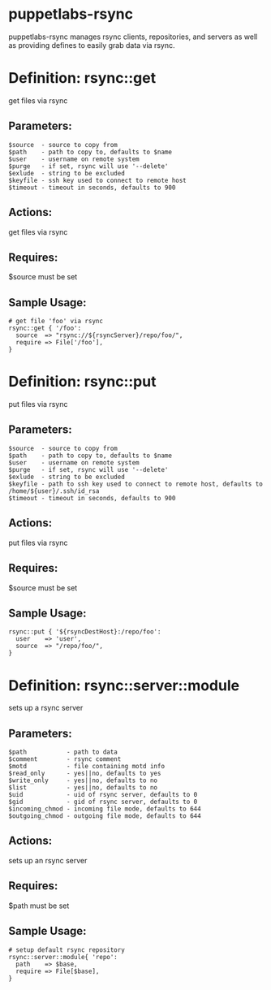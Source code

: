 # puppetlabs-rsync #

puppetlabs-rsync manages rsync clients, repositories, and servers as well as
providing defines to easily grab data via rsync.

# Definition: rsync::get #

get files via rsync

## Parameters: ##
    $source  - source to copy from
    $path    - path to copy to, defaults to $name
    $user    - username on remote system
    $purge   - if set, rsync will use '--delete'
    $exlude  - string to be excluded
    $keyfile - ssh key used to connect to remote host
    $timeout - timeout in seconds, defaults to 900

## Actions: ##
  get files via rsync

## Requires: ##
  $source must be set

## Sample Usage: ##
    # get file 'foo' via rsync
    rsync::get { '/foo':
      source  => "rsync://${rsyncServer}/repo/foo/",
      require => File['/foo'],
    }

# Definition: rsync::put #

put files via rsync

## Parameters: ##
    $source  - source to copy from
    $path    - path to copy to, defaults to $name
    $user    - username on remote system
    $purge   - if set, rsync will use '--delete'
    $exlude  - string to be excluded
    $keyfile - path to ssh key used to connect to remote host, defaults to /home/${user}/.ssh/id_rsa
    $timeout - timeout in seconds, defaults to 900

## Actions: ##
  put files via rsync

## Requires: ##
  $source must be set

## Sample Usage: ##
    rsync::put { '${rsyncDestHost}:/repo/foo':
      user    => 'user',
      source  => "/repo/foo/",
    }

# Definition: rsync::server::module #

sets up a rsync server

## Parameters: ##
    $path           - path to data
    $comment        - rsync comment
    $motd           - file containing motd info
    $read_only      - yes||no, defaults to yes
    $write_only     - yes||no, defaults to no
    $list           - yes||no, defaults to no
    $uid            - uid of rsync server, defaults to 0
    $gid            - gid of rsync server, defaults to 0
    $incoming_chmod - incoming file mode, defaults to 644
    $outgoing_chmod - outgoing file mode, defaults to 644

## Actions: ##
  sets up an rsync server

## Requires: ##
  $path must be set

## Sample Usage: ##
    # setup default rsync repository
    rsync::server::module{ 'repo':
      path    => $base,
      require => File[$base],
    }
